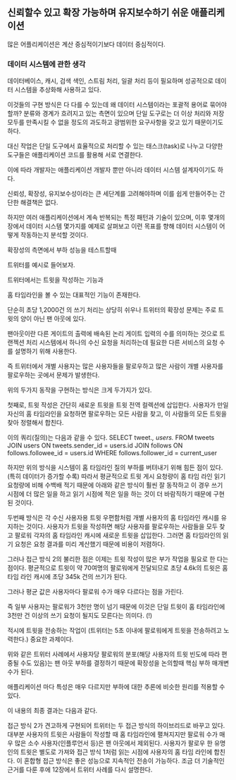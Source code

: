 
## 신뢰할수 있고 확장 가능하며 유지보수하기 쉬운 애플리케이션

많은 어플리케이션은 계산 중심적이기보다 데이터 중심적이다.

### 데이터 시스템에 관한 생각
데이터베이스, 캐시, 검색 색인, 스트림 처리, 일괄 처리 등이 필요하며
성공적으로 데이터 시스템을 추상화해 사용하고 있다.

이것들의 구현 방식은 다 다를 수 있는데 왜 데이터 시스템이라는 포괄적 용어로 묶어야 할까?
분류와 경계가 흐려지고 있는 측면이 있으며 단일 도구로는 더 이상 처리와 저장 모두를 만족시킬 수 없을 정도의 과도하고 광범위한 요구사항을 갖고 있기 때문이기도 하다.

대신 작업은 단일 도구에서 효율적으로 처리할 수 있는 태스크(task)로 나누고 다양한 도구들은 애플리케이션 코드를 활용해 서로 연결한다.


이에 따라 개발자는 애플리케이션 개발자 뿐만 아니라 데이터 시스템 설계자이기도 하다.


신뢰성, 확장성, 유지보수성이라는 큰 세단계를 고려해야하며 이를 쉽게 만들어주는 간단한 해결책은 없다.

하지만 여러 애플리케이션에서 계속 반복되는 특정 패턴과 기술이 있으며, 이후 몇개의 장에서 데이터 시스템 몇가지를 예제로 살펴보고 
이런 목표를 향해 데이터 시스템이 어떻게 작동하는지 분석할 것이다.


확장성의 측면에서 부하 성능을 테스트할때

트위터를 예시로 들어보자.

트위터에서는 트윗을 작성하는 기능과

홈 타임라인을 볼 수 있는 대표적인 기능이 존재한다.

단순히 초당 1,2000건 의 쓰기 처리는 상당히 쉬우나 트위터의 확장성 문제는 주로 트윗의 양이 아닌 팬 아웃에 있다.

팬아웃이란 다른 게이트의 출력에 배속된 논리 게이트 입력의 수를 의미하는 것으로 트랜젝션 처리 시스템에서 하나의 수신 요청을 처리하는데 필요한 다른 서비스의 요청 수를 설명하기 위해 사용한다.

즉 트위터에서 개별 사용자는 많은 사용자들을 팔로우하고 많은 사람이 개별 사용자를 팔로우하는 곳에서 문제가 발생한다.

위의 두가지 동작을 구현하는 방식은 크게 두가지가 있다.

첫째로, 트윗 작성은 간단히 새로운 트윗을 트윗 전역 컬렉션에 삽입한다. 사용자가 만일 자신의 홈 타임라인을 요청하면 팔로우하는 모든 사람을 찾고, 이 사람들의 모든 트윗을 찾아 정렬해서 합친다.


이의 쿼리(질의)는 다음과 같을 수 있다.
SELECT tweet.*, users.* FROM tweets
  JOIN users ON tweets.sender_id = users.id
  JOIN follows ON follows.followee_id = users.id
 WHERE follows.follower_id = current_user


 하지만 위의 방식을 시스템이 홈 타임라인 질의 부하를 버텨내기 위해 힘든 점이 있다. (특히 데이터가 증가할 수록)
 따라서 평균적으로 트윗 게시 요청량이 홈 타임 라인 읽기 요청량에 비해 수백배 적기 때문에 아래와 같은 방식이 훨씬 잘 동작하고 이 경우 쓰기 시점에 더 많은 일을 하고 읽기 시점에 적은 일을 하는 것이
 더 바람직하기 때문에 구현된 것이다.

 두번째 방식은
 각 수신 사용자용 트윗 우편함처럼 개별 사용자의 홈 타임라인 캐시를 유지하는 것이다. 사용자가 트윗을 작성하면 해당 사용자를 팔로우하는 사람들을 모두 찾고 팔로워 각자의 홈 타임라인 캐시에 새로운 트윗을
 삽입한다. 그러면 홈 타임라인의 읽기 요청은 요청 결과를 미리 계산했기 때문에 비용이 저렴하다.


 그러나 접근 방식 2의 불리한 점은 이제는 트윗 작성이 많은 부가 작업을 필요로 한 다는 점이다.
 평균적으로 트윗이 약 70여명의 팔로워에게 전달되므로 초당 4.6k의 트윗은 홈 타임 라인 캐시에 초당 345k 건의 쓰기가 된다.

 그러나 평균 값은 사용자마다 팔로워 수가 매우 다르다는 점을 가린다.

 즉 일부 사용자는 팔로워가 3천만 명이 넘기 때문에 이것은 단일 트윗이 홈 타임라인에 3천만 건 이상의 쓰기 요청이 될지도 모른다는 의미다. (!)

 적시에 트윗을 전송하는 작업이 (트위터는 5초 이내에 팔로워에게 트윗을 전송하려고 노력한다.) 중요한 과제이다.

 위와 같은 트위터 사례에서 사용자당 팔로워의 분포(해당 사용자의 트윗 빈도에 따라 편중될 수도 있음)는 팬 아웃 부하를 결정하기 때문에 확장성을 논의할때 핵심 부하 매개변수가 된다.

 애플리케이션 마다 특성은 매우 다르지만 부하에 대한 추론에 비슷한 원리를 적용할 수 있다.


 이 내용의 최종 결과는 다음과 같다.

 접근 방식 2가 견고하게 구현되어 트위터는 두 접근 방식의 하이브리드로 바꾸고 있다.
 대부분 사용자의 트윗은 사람들이 작성할 때 홈 타임라인에 펼쳐지지만 팔로워 수가 매우 많은 소수 사용자(인플루언서 등)은 팬 아웃에서 제외된다.
 사용자가 팔로우 한 유명인의 트윗은 별도로 가져와 접근 방식 1처럼 읽는 시점에 사용자의 홈 타임 라인에 합친다.
 이 혼합형 접근 방식은 좋은 성능으로 지속적인 전송이 가능하다.
 조금 더 기술적인 근거를 다룬 후에 12장에서 트위터 사례를 다시 설명한다.

 

 
### 

